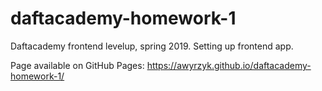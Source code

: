 # daftacademy-homework-1
Daftacademy frontend levelup, spring 2019. Setting up frontend app.

Page available on GitHub Pages: https://awyrzyk.github.io/daftacademy-homework-1/
